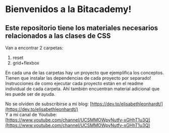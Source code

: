 # Bienvenidos a la Bitacademy!
## Este repositorio tiene los materiales necesarios relacionados a las clases de CSS

Van a encontrar 2 carpetas:
1. reset
2. grid+flexbox

En cada una de las carpetas hay un proyecto que ejemplifica los conceptos. Tienen que instalar las dependencias de cada proyecto por separado!
Instrucciones de como ejecutar cada proyecto están en el readme individual de cada carpeta.
Ahí también encuentran material adicional que les puede ser de ayuda.

No se olviden de subscribirse a mi blog: [https://dev.to/elisabethleonhardt/](https://dev.to/elisabethleonhardt/)  
Y a mi canal de Youtube: [https://www.youtube.com/channel/UCSMMOWpyNutfv-xGHhT1u3Q](https://www.youtube.com/channel/UCSMMOWpyNutfv-xGHhT1u3Q)
